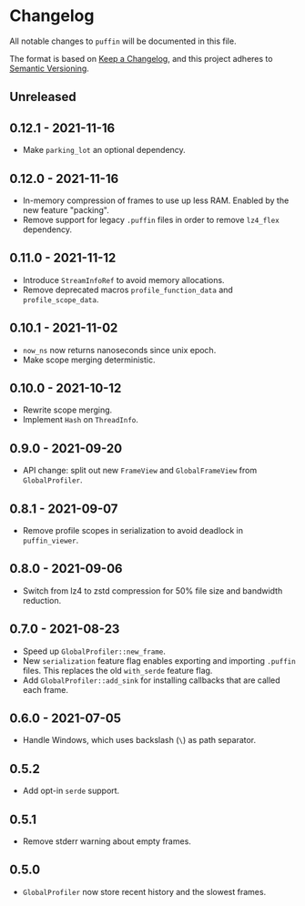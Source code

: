 # Changelog

All notable changes to `puffin` will be documented in this file.

The format is based on [Keep a Changelog](https://keepachangelog.com/en/1.0.0/),
and this project adheres to [Semantic Versioning](https://semver.org/spec/v2.0.0.html).


## Unreleased


## 0.12.1 - 2021-11-16
* Make `parking_lot` an optional dependency.


## 0.12.0 - 2021-11-16
* In-memory compression of frames to use up less RAM. Enabled by the new feature "packing".
* Remove support for legacy `.puffin` files in order to remove `lz4_flex` dependency.


## 0.11.0 - 2021-11-12
* Introduce `StreamInfoRef` to avoid memory allocations.
* Remove deprecated macros `profile_function_data` and `profile_scope_data`.


## 0.10.1 - 2021-11-02
* `now_ns` now returns nanoseconds since unix epoch.
* Make scope merging deterministic.


## 0.10.0 - 2021-10-12
* Rewrite scope merging.
* Implement `Hash` on `ThreadInfo`.


## 0.9.0 - 2021-09-20
* API change: split out new `FrameView` and `GlobalFrameView` from `GlobalProfiler`.


## 0.8.1 - 2021-09-07
* Remove profile scopes in serialization to avoid deadlock in `puffin_viewer`.


## 0.8.0 - 2021-09-06
* Switch from lz4 to zstd compression for 50% file size and bandwidth reduction.


## 0.7.0 - 2021-08-23
* Speed up `GlobalProfiler::new_frame`.
* New `serialization` feature flag enables exporting and importing `.puffin` files. This replaces the old `with_serde` feature flag.
* Add `GlobalProfiler::add_sink` for installing callbacks that are called each frame.


## 0.6.0 - 2021-07-05
* Handle Windows, which uses backslash (`\`) as path separator.


## 0.5.2
* Add opt-in `serde` support.


## 0.5.1
* Remove stderr warning about empty frames.


## 0.5.0
* `GlobalProfiler` now store recent history and the slowest frames.

